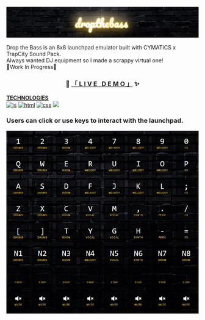 ![Drop the Bass](./static/img/droptheb-banner.JPG)

Drop the Bass is an 8x8 launchpad emulator built with CYMATICS x TrapCity Sound Pack. </br>
Always wanted DJ equipment so I made a scrappy virtual one! </br>
 🚧Work In Progress🚧


<h3 align="center"> 🎼
<a href="https://xerilius.github.io/drop-the-bass">「 L I V E &nbsp; D E M O 」</a> ✨
</h3>

<b><ins>TECHNOLOGIES</ins></b> <br>
<a href="https://developer.mozilla.org/en-US/docs/Web/JavaScript">
  <img alt="js" src="https://icongr.am/devicon/javascript-original.svg?size=70"></a> 
<a href="https://developer.mozilla.org/en-US/docs/Web/Guide/HTML/HTML5">
  <img alt="html" src="https://icongr.am/devicon/html5-original.svg?size=70"></a>
<a href="https://developer.mozilla.org/en-US/docs/Web/CSS">
  <img alt="css" src="https://icongr.am/devicon/css3-original.svg?size=70"></a>
<img src="https://icongr.am/devicon/sass-original.svg?size=70">

### Users can click or use keys to interact with the launchpad.
![Launchpad](./static/img/8x8launchpad.JPG)
